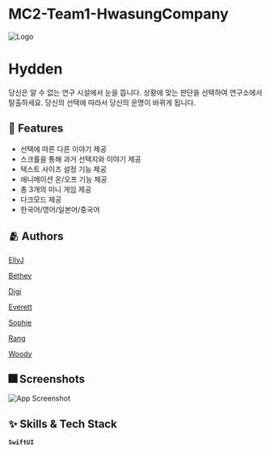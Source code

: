 # MC2-Team1-HwasungCompany

![Logo](https://dummyimage.com/1000x300/000/fff.png)


# Hydden

당신은 알 수 없는 연구 시설에서 눈을 뜹니다.
상황에 맞는 판단을 선택하여 연구소에서 탈출하세요.
당신의 선택에 따라서 당신의 운명이 바뀌게 됩니다.


## :pushpin: Features
- 선택에 따른 다른 이야기 제공
- 스크롤을 통해 과거 선택지와 이야기 제공
- 텍스트 사이즈 설정 기능 제공
- 애니메이션 온/오프 기능 제공
- 총 3개의 미니 게임 제공
- 다크모드 제공
- 한국어/영어/일본어/중국어 


## :people_hugging: Authors

[EllyJ](https://github.com/jeong-hyeonHwang)

[Bethev](https://github.com/LEJMO)

[Digi](https://github.com/pagh2322)

[Everett](https://github.com/Shin-jun)

[Sophie](https://github.com/eeunho)

[Rang](https://github.com/bee712)

[Woody](https://github.com/insub4067)


## :fireworks: Screenshots

![App Screenshot](https://dummyimage.com/250x500/000/fff.png)


## :sparkles: Skills & Tech Stack
**`SwiftUI`**
